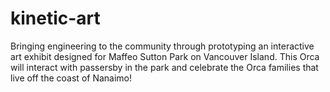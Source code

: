 # kinetic-art
Bringing engineering to the community through prototyping an interactive art exhibit designed for Maffeo Sutton Park on Vancouver Island. This Orca will interact with passersby in the park and celebrate the Orca families that live off the coast of Nanaimo!
